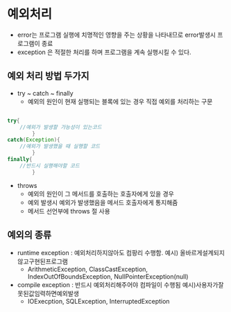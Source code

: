 # 예외처리

- error는 프로그램 실행에 치명적인 영향을 주는 상황을 나타내므로 error발생시 프로그램이 종료
- exception 은 적절한 처리를 하며 프로그램을 계속 실행시킬 수 있다.

## 예외 처리 방법 두가지
- try ~ catch ~ finally
    - 예외의 원인이 현재 실행되는 블록에 있는 경우 직접 예외를 처리하는 구문
```java

try{
    //예외가 발생할 가능성이 있는코드
        }
catch(Exception){
    //예외가 발생했을 때 실행할 코드
        }
finally{
    //반드시 실행해야할 코드
        }
```

- throws
  - 예외의 원인이 그 메서드를 호출하는 호출자에게 있을 경우
  - 예외 발생시 예외가 발생했음을 메서드 호출자에게 통지해줌
  - 메서드 선언부에 throws 절 사용

## 예외의 종류
- runtime exception : 예외처리하지않아도 컴팡리 수행함. 예시) 올바르게설계되지않고구현된프로그램
  - ArithmeticException, ClassCastException, IndexOutOfBoundsException, NullPointerException(null)
- compile exception : 반드시 예외처리해주어야 컴파일이 수행됨 예시)사용자가잘못된값임력하면예외발생
  - IOExecption, SQLException, InterruptedException